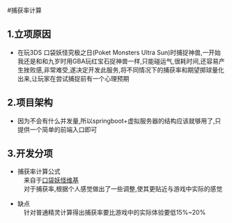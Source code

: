 #捕获率计算

## 1.立项原因
+ 在玩3DS 口袋妖怪究极之日(Poket Monsters Ultra Sun)时捕捉神兽,一开始我还是和和九岁时用GBA玩红宝石捉神兽一样,只能碰运气,很耗时间,还容易产生挫败感,非常难受,遂决定开发此服务,将不同情况下的捕获率和期望掷球量化出来,让玩家在尝试捕捉前有一个心理预期

## 2.项目架构
+ 因为不会有什么并发量,所以springboot+虚拟服务器的结构应该就够用了,只提供一个简单的前端入口即可

## 3.开发分项
+ 捕获率计算公式  
&emsp;来自于[口袋妖怪维基](https://wiki.52poke.com/wiki/%E6%8D%95%E8%8E%B7%E7%8E%87#.E6.8D.95.E8.8E.B7.E7.8E.87.E4.BF.AE.E6.AD.A3)  
&emsp;对于捕获率,根据个人感觉做出了一些调整,使其更贴近与游戏中实际的感觉

+ 缺点  
&emsp;针对普通精灵计算得出捕获率要比游戏中的实际体验要低15%~20%